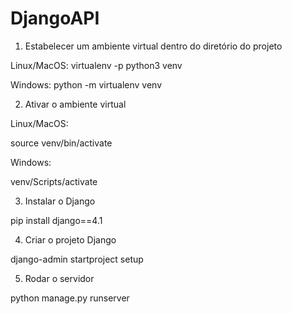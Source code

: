 # DjangoAPI
1) Estabelecer um ambiente virtual dentro do diretório do projeto

Linux/MacOS:
  virtualenv -p python3 venv
  
Windows:
  python -m virtualenv venv
  
2) Ativar o ambiente virtual

Linux/MacOS:

  source venv/bin/activate

Windows:

  venv/Scripts/activate
  
3) Instalar o Django

  pip install django==4.1
  
4) Criar o projeto Django

  django-admin startproject setup

5) Rodar o servidor 

  python manage.py runserver
